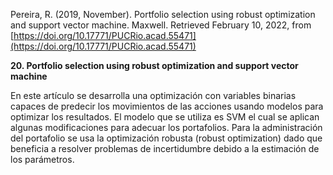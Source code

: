 Pereira, R. (2019, November). Portfolio selection using robust optimization and support vector machine. Maxwell. Retrieved February 10, 2022, from [https://doi.org/10.17771/PUCRio.acad.55471](https://doi.org/10.17771/PUCRio.acad.55471)          

**20. Portfolio selection using robust optimization and support vector machine**

En este artículo se desarrolla una optimización con variables binarias capaces de predecir los movimientos de las acciones usando modelos para optimizar los resultados. El modelo que se utiliza es SVM el cual se aplican algunas modificaciones para adecuar los portafolios. Para la administración del portafolio se usa la optimización robusta (robust optimization) dado que beneficia a resolver problemas de incertidumbre debido a la estimación de los parámetros.

